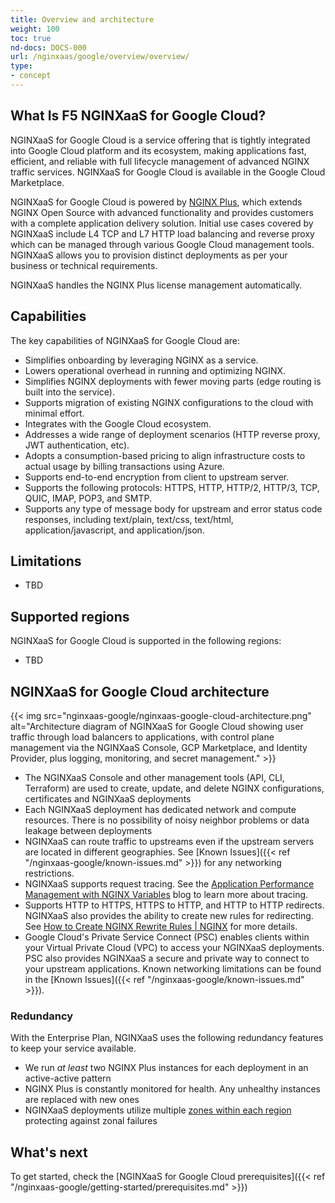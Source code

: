 ```yaml
---
title: Overview and architecture
weight: 100
toc: true
nd-docs: DOCS-000
url: /nginxaas/google/overview/overview/
type:
- concept
---
```


## What Is F5 NGINXaaS for Google Cloud?

NGINXaaS for Google Cloud is a service offering that is tightly integrated into Google Cloud platform and its ecosystem, making applications fast, efficient, and reliable with full lifecycle management of advanced NGINX traffic services.
NGINXaaS for Google Cloud is available in the Google Cloud Marketplace.

NGINXaaS for Google Cloud is powered by [NGINX Plus](https://www.nginx.com/products/nginx/), which extends NGINX Open Source with advanced functionality and provides customers with a complete application delivery solution. Initial use cases covered by NGINXaaS include L4 TCP and L7 HTTP load balancing and reverse proxy which can be managed through various Google Cloud management tools.
NGINXaaS allows you to provision distinct deployments as per your business or technical requirements.

NGINXaaS handles the NGINX Plus license management automatically.

## Capabilities

The key capabilities of NGINXaaS for Google Cloud are:

- Simplifies onboarding by leveraging NGINX as a service.
- Lowers operational overhead in running and optimizing NGINX.
- Simplifies NGINX deployments with fewer moving parts (edge routing is built into the service).
- Supports migration of existing NGINX configurations to the cloud with minimal effort.
- Integrates with the Google Cloud ecosystem.
- Addresses a wide range of deployment scenarios (HTTP reverse proxy, JWT authentication, etc).
- Adopts a consumption-based pricing to align infrastructure costs to actual usage by billing transactions using Azure.
- Supports end-to-end encryption from client to upstream server.
- Supports the following protocols: HTTPS, HTTP, HTTP/2, HTTP/3, TCP, QUIC, IMAP, POP3, and SMTP.
- Supports any type of message body for upstream and error status code responses, including text/plain, text/css, text/html, application/javascript, and application/json.


## Limitations

- TBD

## Supported regions

NGINXaaS for Google Cloud is supported in the following regions:

- TBD


## NGINXaaS for Google Cloud architecture

{{< img src="nginxaas-google/nginxaas-google-cloud-architecture.png" alt="Architecture diagram of NGINXaaS for Google Cloud showing user traffic through load balancers to applications, with control plane management via the NGINXaaS Console, GCP Marketplace, and Identity Provider, plus logging, monitoring, and secret management." >}}


- The NGINXaaS Console and other management tools (API, CLI, Terraform) are used to create, update, and delete NGINX configurations, certificates and NGINXaaS deployments
- Each NGINXaaS deployment has dedicated network and compute resources. There is no possibility of noisy neighbor problems or data leakage between deployments
- NGINXaaS can route traffic to upstreams even if the upstream servers are located in different geographies. See [Known Issues]({{< ref "/nginxaas-google/known-issues.md" >}}) for any networking restrictions.
- NGINXaaS supports request tracing. See the [Application Performance Management with NGINX Variables](https://www.f5.com/company/blog/nginx/application-tracing-nginx-plus) blog to learn more about tracing.
- Supports HTTP to HTTPS, HTTPS to HTTP, and HTTP to HTTP redirects. NGINXaaS also provides the ability to create new rules for redirecting. See [How to Create NGINX Rewrite Rules | NGINX](https://www.nginx.com/blog/creating-nginx-rewrite-rules/) for more details.
- Google Cloud's Private Service Connect (PSC) enables clients within your Virtual Private Cloud (VPC) to access your NGINXaaS deployments. PSC also provides NGINXaaS a secure and private way to connect to your upstream applications. Known networking limitations can be found in the [Known Issues]({{< ref "/nginxaas-google/known-issues.md" >}}).

### Redundancy

With the Enterprise Plan, NGINXaaS uses the following redundancy features to keep your service available.

- We run _at least_ two NGINX Plus instances for each deployment in an active-active pattern
- NGINX Plus is constantly monitored for health. Any unhealthy instances are replaced with new ones
- NGINXaaS deployments utilize multiple [zones within each region](https://cloud.google.com/compute/docs/regions-zones) protecting against zonal failures


## What's next

To get started, check the [NGINXaaS for Google Cloud prerequisites]({{< ref "/nginxaas-google/getting-started/prerequisites.md" >}})
